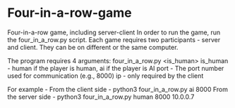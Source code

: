 # Four-in-a-row-game
Four-in-a-row game, including server-client
In order to run the game, run the four_in_a_row.py script. 
Each game requires two participants - server and client. They can be on different or the same computer.

The program requires 4 arguments:
four_in_a_row.py <is_human> <port> <ip>
is_human - human if the player is human, ai if the player is AI
port - The port number used for communication (e.g., 8000)
ip - only required by the client 

For example - 
From the client side - python3 four_in_a_row.py ai 8000
From the server side - python3 four_in_a_row.py human 8000 10.0.0.7

  

